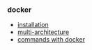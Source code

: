 ### docker

* [installation](installation.md)
* [multi-architecture](multi-architecture.md)
* [commands with docker](commands.md)
